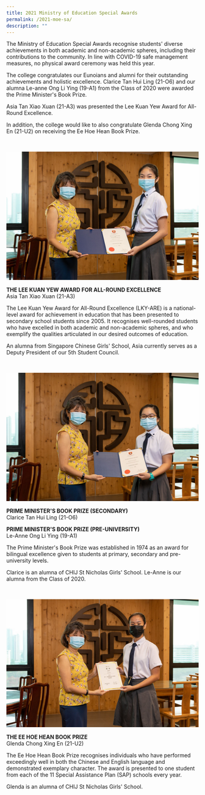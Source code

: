 ```yaml
---
title: 2021 Ministry of Education Special Awards
permalink: /2021-moe-sa/
description: ""
---
```


The Ministry of Education Special Awards recognise students' diverse achievements in both academic and non-academic spheres, including their contributions to the community. In line with COVID-19 safe management measures, no physical award ceremony was held this year.

The college congratulates our Eunoians and alumni for their outstanding achievements and holistic excellence. Clarice Tan Hui Ling (21-O6) and our alumna Le-anne Ong Li Ying (19-A1) from the Class of 2020 were awarded the Prime Minister's Book Prize.

Asia Tan Xiao Xuan (21-A3) was presented the Lee Kuan Yew Award for All-Round Excellence.

In addition, the college would like to also congratulate Glenda Chong Xing En (21-U2) on receiving the Ee Hoe Hean Book Prize.

<br>

![](/images/Features/2021-MOE-SA_1.jpeg)

**THE LEE KUAN YEW AWARD FOR ALL-ROUND EXCELLENCE**
<br>Asia Tan Xiao Xuan (21-A3)

The Lee Kuan Yew Award for All-Round Excellence (LKY-ARE) is a national-level award for achievement in education that has been presented to secondary school students since 2005. It recognises well-rounded students who have excelled in both academic and non-academic spheres, and who exemplify the qualities articulated in our desired outcomes of education.

An alumna from Singapore Chinese Girls' School, Asia currently serves as a Deputy President of our 5th Student Council.

<br>

![](/images/Features/2021-MOE-SA_2.jpeg)

**PRIME MINISTER'S BOOK PRIZE (SECONDARY)**
<br>Clarice Tan Hui Ling (21-O6)

**PRIME MINISTER'S BOOK PRIZE (PRE-UNIVERSITY)**
<br> Le-Anne Ong Li Ying (19-A1)

The Prime Minister's Book Prize was established in 1974 as an award for bilingual excellence given to students at primary, secondary and pre-university levels.

Clarice is an alumna of CHIJ St Nicholas Girls' School. Le-Anne is our alumna from the Class of 2020.

<br>

![](/images/Features/2021-MOE-SA_3.jpeg)

**THE EE HOE HEAN BOOK PRIZE**
<br>Glenda Chong Xing En (21-U2)

The Ee Hoe Hean Book Prize recognises individuals who have performed exceedingly well in both the Chinese and English language and demonstrated exemplary character. The award is presented to one student from each of the 11 Special Assistance Plan (SAP) schools every year.

Glenda is an alumna of CHIJ St Nicholas Girls' School.